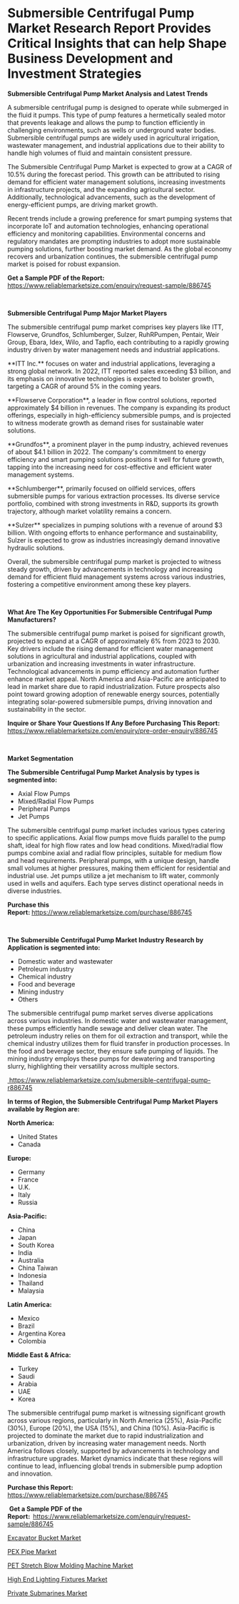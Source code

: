 <p><h1>Submersible Centrifugal Pump Market Research Report Provides Critical Insights that can help Shape Business Development and Investment Strategies</h1></p><p><strong>Submersible Centrifugal Pump Market Analysis and Latest Trends</strong></p>
<p><p>A submersible centrifugal pump is designed to operate while submerged in the fluid it pumps. This type of pump features a hermetically sealed motor that prevents leakage and allows the pump to function efficiently in challenging environments, such as wells or underground water bodies. Submersible centrifugal pumps are widely used in agricultural irrigation, wastewater management, and industrial applications due to their ability to handle high volumes of fluid and maintain consistent pressure.</p><p>The Submersible Centrifugal Pump Market is expected to grow at a CAGR of 10.5% during the forecast period. This growth can be attributed to rising demand for efficient water management solutions, increasing investments in infrastructure projects, and the expanding agricultural sector. Additionally, technological advancements, such as the development of energy-efficient pumps, are driving market growth. </p><p>Recent trends include a growing preference for smart pumping systems that incorporate IoT and automation technologies, enhancing operational efficiency and monitoring capabilities. Environmental concerns and regulatory mandates are prompting industries to adopt more sustainable pumping solutions, further boosting market demand. As the global economy recovers and urbanization continues, the submersible centrifugal pump market is poised for robust expansion.</p></p>
<p><strong>Get a Sample PDF of the Report:&nbsp;</strong> <a href="https://www.reliablemarketsize.com/enquiry/request-sample/886745?utm_campaign=2113&utm_medium=2&utm_source=Github&utm_content=ia&utm_term=08042025&utm_id=submersible-centrifugal-pump">https://www.reliablemarketsize.com/enquiry/request-sample/886745</a></p>
<p>&nbsp;</p>
<p><strong>Submersible Centrifugal Pump Major Market Players</strong></p>
<p><p>The submersible centrifugal pump market comprises key players like ITT, Flowserve, Grundfos, Schlumberger, Sulzer, RuhRPumpen, Pentair, Weir Group, Ebara, Idex, Wilo, and Tapflo, each contributing to a rapidly growing industry driven by water management needs and industrial applications.</p><p>**ITT Inc.** focuses on water and industrial applications, leveraging a strong global network. In 2022, ITT reported sales exceeding $3 billion, and its emphasis on innovative technologies is expected to bolster growth, targeting a CAGR of around 5% in the coming years.</p><p>**Flowserve Corporation**, a leader in flow control solutions, reported approximately $4 billion in revenues. The company is expanding its product offerings, especially in high-efficiency submersible pumps, and is projected to witness moderate growth as demand rises for sustainable water solutions.</p><p>**Grundfos**, a prominent player in the pump industry, achieved revenues of about $4.1 billion in 2022. The company's commitment to energy efficiency and smart pumping solutions positions it well for future growth, tapping into the increasing need for cost-effective and efficient water management systems.</p><p>**Schlumberger**, primarily focused on oilfield services, offers submersible pumps for various extraction processes. Its diverse service portfolio, combined with strong investments in R&D, supports its growth trajectory, although market volatility remains a concern.</p><p>**Sulzer** specializes in pumping solutions with a revenue of around $3 billion. With ongoing efforts to enhance performance and sustainability, Sulzer is expected to grow as industries increasingly demand innovative hydraulic solutions.</p><p>Overall, the submersible centrifugal pump market is projected to witness steady growth, driven by advancements in technology and increasing demand for efficient fluid management systems across various industries, fostering a competitive environment among these key players.</p></p>
<p>&nbsp;</p>
<p><strong>What Are The Key Opportunities For Submersible Centrifugal Pump Manufacturers?</strong></p>
<p><p>The submersible centrifugal pump market is poised for significant growth, projected to expand at a CAGR of approximately 6% from 2023 to 2030. Key drivers include the rising demand for efficient water management solutions in agricultural and industrial applications, coupled with urbanization and increasing investments in water infrastructure. Technological advancements in pump efficiency and automation further enhance market appeal. North America and Asia-Pacific are anticipated to lead in market share due to rapid industrialization. Future prospects also point toward growing adoption of renewable energy sources, potentially integrating solar-powered submersible pumps, driving innovation and sustainability in the sector.</p></p>
<p><strong>Inquire or Share Your Questions If Any Before Purchasing This Report:</strong> <a href="https://www.reliablemarketsize.com/enquiry/pre-order-enquiry/886745?utm_campaign=2113&utm_medium=2&utm_source=Github&utm_content=ia&utm_term=08042025&utm_id=submersible-centrifugal-pump">https://www.reliablemarketsize.com/enquiry/pre-order-enquiry/886745</a></p>
<p>&nbsp;</p>
<p><strong>Market Segmentation</strong></p>
<p><strong>The Submersible Centrifugal Pump Market Analysis by types is segmented into:</strong></p>
<p><ul><li>Axial Flow Pumps</li><li>Mixed/Radial Flow Pumps</li><li>Peripheral Pumps</li><li>Jet Pumps</li></ul></p>
<p><p>The submersible centrifugal pump market includes various types catering to specific applications. Axial flow pumps move fluids parallel to the pump shaft, ideal for high flow rates and low head conditions. Mixed/radial flow pumps combine axial and radial flow principles, suitable for medium flow and head requirements. Peripheral pumps, with a unique design, handle small volumes at higher pressures, making them efficient for residential and industrial use. Jet pumps utilize a jet mechanism to lift water, commonly used in wells and aquifers. Each type serves distinct operational needs in diverse industries.</p></p>
<p><strong>Purchase this Report:&nbsp;</strong><a href="https://www.reliablemarketsize.com/purchase/886745?utm_campaign=2113&utm_medium=2&utm_source=Github&utm_content=ia&utm_term=08042025&utm_id=submersible-centrifugal-pump">https://www.reliablemarketsize.com/purchase/886745</a></p>
<p>&nbsp;</p>
<p><strong>The Submersible Centrifugal Pump Market Industry Research by Application is segmented into:</strong></p>
<p><ul><li>Domestic water and wastewater</li><li>Petroleum industry</li><li>Chemical industry</li><li>Food and beverage</li><li>Mining industry</li><li>Others</li></ul></p>
<p><p>The submersible centrifugal pump market serves diverse applications across various industries. In domestic water and wastewater management, these pumps efficiently handle sewage and deliver clean water. The petroleum industry relies on them for oil extraction and transport, while the chemical industry utilizes them for fluid transfer in production processes. In the food and beverage sector, they ensure safe pumping of liquids. The mining industry employs these pumps for dewatering and transporting slurry, highlighting their versatility across multiple sectors.</p></p>
<p><a href="https://www.reliablemarketsize.com/submersible-centrifugal-pump-r886745?utm_campaign=2113&utm_medium=2&utm_source=Github&utm_content=ia&utm_term=08042025&utm_id=submersible-centrifugal-pump">&nbsp;https://www.reliablemarketsize.com/submersible-centrifugal-pump-r886745</a></p>
<p><strong>In terms of Region, the Submersible Centrifugal Pump Market Players available by Region are:</strong></p>
<p>
    <p> <strong> North America: </strong>
        <ul>
            <li>United States</li>
            <li>Canada</li>
        </ul>
        </p> 
    <p> <strong> Europe: </strong>
        <ul>
            <li>Germany</li>
            <li>France</li>
            <li>U.K.</li>
            <li>Italy</li>
            <li>Russia</li>
        </ul>
        </p> 
    <p> <strong> Asia-Pacific: </strong>
        <ul>
            <li>China</li>
            <li>Japan</li>
            <li>South Korea</li>
            <li>India</li>
            <li>Australia</li>
            <li>China Taiwan</li>
            <li>Indonesia</li>
            <li>Thailand</li>
            <li>Malaysia</li>
        </ul>
        </p> 
    <p> <strong> Latin America: </strong>
        <ul>
            <li>Mexico</li>
            <li>Brazil</li>
            <li>Argentina Korea</li>
            <li>Colombia</li>
        </ul>
        </p> 
    <p> <strong> Middle East & Africa: </strong>
        <ul>
            <li>Turkey</li>
            <li>Saudi</li>
            <li>Arabia</li>
            <li>UAE</li>
            <li>Korea</li>
        </ul>
    </p>
    </p>
<p><p>The submersible centrifugal pump market is witnessing significant growth across various regions, particularly in North America (25%), Asia-Pacific (30%), Europe (20%), the USA (15%), and China (10%). Asia-Pacific is projected to dominate the market due to rapid industrialization and urbanization, driven by increasing water management needs. North America follows closely, supported by advancements in technology and infrastructure upgrades. Market dynamics indicate that these regions will continue to lead, influencing global trends in submersible pump adoption and innovation.</p></p>
<p><strong>Purchase this Report: </strong><a href="https://www.reliablemarketsize.com/purchase/886745?utm_campaign=2113&utm_medium=2&utm_source=Github&utm_content=ia&utm_term=08042025&utm_id=submersible-centrifugal-pump">https://www.reliablemarketsize.com/purchase/886745</a></p>
<p>&nbsp;<strong>Get a Sample PDF of the Report:&nbsp;&nbsp;</strong><a href="https://www.reliablemarketsize.com/enquiry/request-sample/886745?utm_campaign=2113&utm_medium=2&utm_source=Github&utm_content=ia&utm_term=08042025&utm_id=submersible-centrifugal-pump">https://www.reliablemarketsize.com/enquiry/request-sample/886745</a></p>
<p><strong></strong></p>
<p><p><a href="https://github.com/dukerghostki/Market-Research-Report-List-1/blob/main/excavator-bucket-market.md?utm_campaign=2113&utm_medium=2&utm_source=Github&utm_content=ia&utm_term=08042025&utm_id=submersible-centrifugal-pump">Excavator Bucket Market</a></p><p><a href="https://github.com/helmeludu/Market-Research-Report-List-1/blob/main/pex-pipe-market.md?utm_campaign=2113&utm_medium=2&utm_source=Github&utm_content=ia&utm_term=08042025&utm_id=submersible-centrifugal-pump">PEX Pipe Market</a></p><p><a href="https://github.com/ssaradulai/Market-Research-Report-List-1/blob/main/pet-stretch-blow-molding-machine-market.md?utm_campaign=2113&utm_medium=2&utm_source=Github&utm_content=ia&utm_term=08042025&utm_id=submersible-centrifugal-pump">PET Stretch Blow Molding Machine Market</a></p><p><a href="https://github.com/keohannchavo/Market-Research-Report-List-1/blob/main/high-end-lighting-fixtures-market.md?utm_campaign=2113&utm_medium=2&utm_source=Github&utm_content=ia&utm_term=08042025&utm_id=submersible-centrifugal-pump">High End Lighting Fixtures Market</a></p><p><a href="https://github.com/taveyasenay/Market-Research-Report-List-1/blob/main/private-submarines-market.md?utm_campaign=2113&utm_medium=2&utm_source=Github&utm_content=ia&utm_term=08042025&utm_id=submersible-centrifugal-pump">Private Submarines Market</a></p></p>